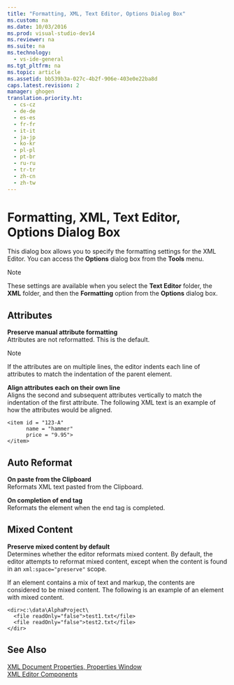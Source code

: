 ```yaml
---
title: "Formatting, XML, Text Editor, Options Dialog Box"
ms.custom: na
ms.date: 10/03/2016
ms.prod: visual-studio-dev14
ms.reviewer: na
ms.suite: na
ms.technology: 
  - vs-ide-general
ms.tgt_pltfrm: na
ms.topic: article
ms.assetid: bb539b3a-027c-4b2f-906e-403e0e22ba8d
caps.latest.revision: 2
manager: ghogen
translation.priority.ht: 
  - cs-cz
  - de-de
  - es-es
  - fr-fr
  - it-it
  - ja-jp
  - ko-kr
  - pl-pl
  - pt-br
  - ru-ru
  - tr-tr
  - zh-cn
  - zh-tw
---
```

# Formatting, XML, Text Editor, Options Dialog Box
This dialog box allows you to specify the formatting settings for the XML Editor. You can access the **Options** dialog box from the **Tools** menu.  
  
> [!NOTE]
>  These settings are available when you select the **Text Editor** folder, the **XML** folder, and then the **Formatting** option from the **Options** dialog box.  
  
## Attributes  
 **Preserve manual attribute formatting**  
 Attributes are not reformatted. This is the default.  
  
> [!NOTE]
>  If the attributes are on multiple lines, the editor indents each line of attributes to match the indentation of the parent element.  
  
 **Align attributes each on their own line**  
 Aligns the second and subsequent attributes vertically to match the indentation of the first attribute. The following XML text is an example of how the attributes would be aligned.  
  
```  
<item id = "123-A"  
      name = "hammer"  
      price = "9.95">  
</item>  
```  
  
## Auto Reformat  
 **On paste from the Clipboard**  
 Reformats XML text pasted from the Clipboard.  
  
 **On completion of end tag**  
 Reformats the element when the end tag is completed.  
  
## Mixed Content  
 **Preserve mixed content by default**  
 Determines whether the editor reformats mixed content. By default, the editor attempts to reformat mixed content, except when the content is found in an `xml:space="preserve"` scope.  
  
 If an element contains a mix of text and markup, the contents are considered to be mixed content. The following is an example of an element with mixed content.  
  
```  
<dir>c:\data\AlphaProject\  
  <file readOnly="false">test1.txt</file>  
  <file readOnly="false">test2.txt</file>  
</dir>  
```  
  
## See Also  
 [XML Document Properties, Properties Window](../VS_IDE/XML-Document-Properties--Properties-Window.md)   
 [XML Editor Components](../VS_IDE/XML-Editor-Components.md)
